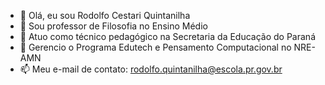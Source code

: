 - 👋 Olá, eu sou Rodolfo Cestari Quintanilha
- 👀 Sou professor de Filosofia no Ensino Médio
- 🌱 Atuo como técnico pedagógico na Secretaria da Educação do Paraná
- 💞️ Gerencio o Programa Edutech e Pensamento Computacional no NRE-AMN
- 📫 Meu e-mail de contato: rodolfo.quintanilha@escola.pr.gov.br

<!---
rcestariq/rcestariq is a ✨ special ✨ repository because its `README.md` (this file) appears on your GitHub profile.
You can click the Preview link to take a look at your changes.
--->

